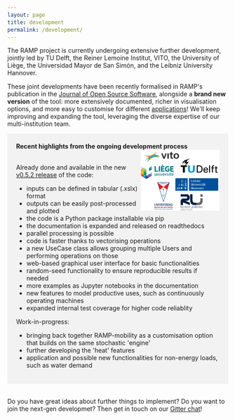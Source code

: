 ```yaml
---
layout: page
title: development
permalink: /development/
---
```


The RAMP project is currently undergoing extensive further development, jointly led by TU Delft, the Reiner Lemoine Institut, VITO, the University of Liège, the Universidad Mayor de San Simón, and the Leibniz University Hannover. 

These joint developments have been recently formalised in RAMP's publication in the [Journal of Open Source Software](https://doi.org/10.21105/joss.06418), alongside a **brand new version** of the tool: more extensively documented, richer in visualisation options, and more easy to customise for different [applications](/applications)! We'll keep improving and expanding the tool, leveraging the diverse expertise of our multi-institution team.


<div style="background-color: #F2F2F2; text-align:left; vertical-align: middle; padding:20px 20px;" width="350">
<h style="color: "><b>Recent highlights from the ongoing development process</b></h>
<img src="/assets/logos_dev.svg" width="180" align="right" class="pad-top-left"/>

<br>
<br>
<p>Already done and available in the new <a href="https://github.com/RAMP-project/RAMP/tree/v0.5.2">v0.5.2 release</a> of the code:
<br>
<ul>
  <li>inputs can be defined in tabular (.xslx) format</li>
  <li>outputs can be easily post-processed and plotted</li>
  <li>the code is a Python package installable via pip</li>
  <li>the documentation is expanded and released on readthedocs</li>
  <li>parallel processing is possible</li>
  <li>code is faster thanks to vectorising operations</li>
  <li>a new UseCase class allows grouping multiple Users and performing operations on those</li>
  <li>web-based graphical user interface for basic functionalities</li>
  <li>random-seed functionality to ensure reproducible results if needed</li>
  <li>more examples as Jupyter notebooks in the documentation</li>
  <li>new features to model productive uses, such as continuously operating machines </li>
  <li>expanded internal test coverage for higher code reliablity</li>
</ul>
</p>

<p>Work-in-progress:
<br>

<ul>
  <li>bringing back together RAMP-mobility as a customisation option that builds on the same stochastic 'engine'</li>
  <li>further developing the 'heat' features</li>
  <li>application and possible new functionalities for non-energy loads, such as water demand</li>
</ul></p>
</div>
<br>

Do you have great ideas about further things to implement? Do you want to join the next-gen developmet? 
Then get in touch on our [Gitter chat](https://gitter.im/RAMP-project/community)!

